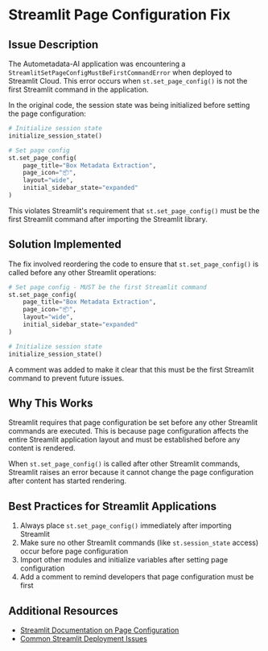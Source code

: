 # Streamlit Page Configuration Fix

## Issue Description

The Autometadata-AI application was encountering a `StreamlitSetPageConfigMustBeFirstCommandError` when deployed to Streamlit Cloud. This error occurs when `st.set_page_config()` is not the first Streamlit command in the application.

In the original code, the session state was being initialized before setting the page configuration:

```python
# Initialize session state
initialize_session_state()

# Set page config
st.set_page_config(
    page_title="Box Metadata Extraction",
    page_icon="📦",
    layout="wide",
    initial_sidebar_state="expanded"
)
```

This violates Streamlit's requirement that `st.set_page_config()` must be the first Streamlit command after importing the Streamlit library.

## Solution Implemented

The fix involved reordering the code to ensure that `st.set_page_config()` is called before any other Streamlit operations:

```python
# Set page config - MUST be the first Streamlit command
st.set_page_config(
    page_title="Box Metadata Extraction",
    page_icon="📦",
    layout="wide",
    initial_sidebar_state="expanded"
)

# Initialize session state
initialize_session_state()
```

A comment was added to make it clear that this must be the first Streamlit command to prevent future issues.

## Why This Works

Streamlit requires that page configuration be set before any other Streamlit commands are executed. This is because page configuration affects the entire Streamlit application layout and must be established before any content is rendered.

When `st.set_page_config()` is called after other Streamlit commands, Streamlit raises an error because it cannot change the page configuration after content has started rendering.

## Best Practices for Streamlit Applications

1. Always place `st.set_page_config()` immediately after importing Streamlit
2. Make sure no other Streamlit commands (like `st.session_state` access) occur before page configuration
3. Import other modules and initialize variables after setting page configuration
4. Add a comment to remind developers that page configuration must be first

## Additional Resources

- [Streamlit Documentation on Page Configuration](https://docs.streamlit.io/library/api-reference/utilities/st.set_page_config)
- [Common Streamlit Deployment Issues](https://docs.streamlit.io/knowledge-base/deploy/common-deployment-issues)
